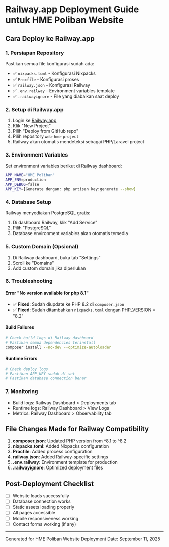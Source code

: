 # Railway.app Deployment Guide untuk HME Poliban Website

## Cara Deploy ke Railway.app

### 1. Persiapan Repository
Pastikan semua file konfigurasi sudah ada:
- ✅ `nixpacks.toml` - Konfigurasi Nixpacks
- ✅ `Procfile` - Konfigurasi proses
- ✅ `railway.json` - Konfigurasi Railway
- ✅ `.env.railway` - Environment variables template
- ✅ `.railwayignore` - File yang diabaikan saat deploy

### 2. Setup di Railway.app
1. Login ke [Railway.app](https://railway.app)
2. Klik "New Project"
3. Pilih "Deploy from GitHub repo"
4. Pilih repository `web-hme-project`
5. Railway akan otomatis mendeteksi sebagai PHP/Laravel project

### 3. Environment Variables
Set environment variables berikut di Railway dashboard:
```bash
APP_NAME="HME Poliban"
APP_ENV=production
APP_DEBUG=false
APP_KEY=[Generate dengan: php artisan key:generate --show]
```

### 4. Database Setup
Railway menyediakan PostgreSQL gratis:
1. Di dashboard Railway, klik "Add Service"
2. Pilih "PostgreSQL"
3. Database environment variables akan otomatis tersedia

### 5. Custom Domain (Opsional)
1. Di Railway dashboard, buka tab "Settings"
2. Scroll ke "Domains"
3. Add custom domain jika diperlukan

### 6. Troubleshooting

#### Error "No version available for php 8.1"
- ✅ **Fixed**: Sudah diupdate ke PHP 8.2 di `composer.json`
- ✅ **Fixed**: Sudah ditambahkan `nixpacks.toml` dengan PHP_VERSION = "8.2"

#### Build Failures
```bash
# Check build logs di Railway dashboard
# Pastikan semua dependencies terinstall
composer install --no-dev --optimize-autoloader
```

#### Runtime Errors
```bash
# Check deploy logs
# Pastikan APP_KEY sudah di-set
# Pastikan database connection benar
```

### 7. Monitoring
- Build logs: Railway Dashboard > Deployments tab
- Runtime logs: Railway Dashboard > View Logs
- Metrics: Railway Dashboard > Observability tab

## File Changes Made for Railway Compatibility

1. **composer.json**: Updated PHP version from ^8.1 to ^8.2
2. **nixpacks.toml**: Added Nixpacks configuration
3. **Procfile**: Added process configuration
4. **railway.json**: Added Railway-specific settings
5. **.env.railway**: Environment template for production
6. **.railwayignore**: Optimized deployment files

## Post-Deployment Checklist
- [ ] Website loads successfully
- [ ] Database connection works
- [ ] Static assets loading properly
- [ ] All pages accessible
- [ ] Mobile responsiveness working
- [ ] Contact forms working (if any)

---
Generated for HME Poliban Website Deployment
Date: September 11, 2025

